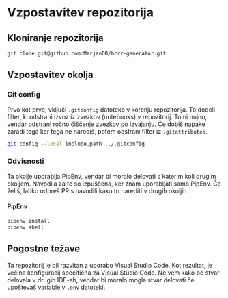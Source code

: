 # Vzpostavitev repozitorija

## Kloniranje repozitorija

```bash
git clone git@github.com:MarjanDB/brrr-generator.git
```

## Vzpostavitev okolja

### Git config

Prvo kot prvo, vključi `.gitconfig` datoteko v korenju repozitorija.
To dodeli filter, ki odstrani izvoz iz zvezkov (notebooks) v repozitorij.
To ni nujno, vendar odstrani ročno čiščenje zvezkov po izvajanju.
Če dobiš napake zaradi tega ker tega ne narediš, potem odstrani filter iz `.gitattributes`.

```bash
git config --local include.path ../.gitconfig
```

### Odvisnosti

Ta okolje uporablja PipEnv, vendar bi moralo delovati s katerim koli drugim okoljem.
Navodila za te so izpuščena, ker znam uporabljati samo PipEnv.
Če želiš, lahko odpreš PR s navodili kako to narediti v drugih okoljih.

#### PipEnv

```bash
pipenv install
pipenv shell
```

## **Pogostne težave**

Ta repozitorij je bil razvitan z uporabo Visual Studio Code.
Kot rezultat, je večina konfiguracij specifična za Visual Studio Code.
Ne vem kako bo stvar delovala v drugih IDE-ah, vendar bi moralo mogla stvar delovati če upoštevaš variable v `.env` datoteki.


